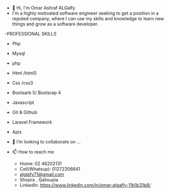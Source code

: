 - 👋 Hi, I'm Omar Ashraf ALGalfy
-  I'm a highly motivated software engineer seeking to get a position in a reputed company,
    where I can use my skills and knowledge to learn new things and grow as a software developer.

-PROFESSIONAL SKILLS            
  - Php 
  -	Mysql 
  -	php
  -	Html /html5 
  -	Css /css3 
  -	Bootsarb 5/ Bootsrap 4 
  -	Javascript
  -	Git & Github
  -	Laravel Framework 
  -	Apis

- 💞️ I’m looking to collaborate on ...
- 📫 How to reach me 
  -	Home: 02 46202131
  -	Cell(Whatsup): 01272306641
  -	alglafy71@gmail.com
  -	Shopra , Qalioupia 
  -	LinkedIn: https://www.linkedin.com/in/omar-algalfy-11b1b31b8/


<!---

--->
